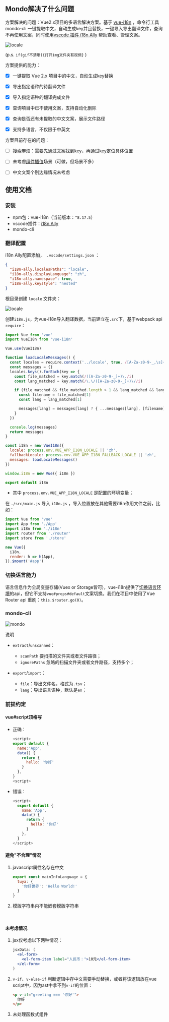 ## Mondo解决了什么问题

方案解决的问题：Vue2.x项目的多语言解决方案。基于 [vue-i18n](https://kazupon.github.io/vue-i18n/zh/introduction.html) ，命令行工具 mondo-cli 一键提取中文，自动生成key并且替换，一键导入导出翻译文件，查询不再使用文案，同时使用[vscode 插件 i18n Ally](https://marketplace.visualstudio.com/items?itemName=antfu.i18n-ally) 帮助查看、管理文案。

![locale](/img/extract.gif)

(p.s. `if(gif不清晰){打开img文件夹有视频}` )

方案提供的能力：

- [x] 一键提取 Vue 2.x 项目中的中文，自动生成key替换
- [x] 导出指定语种的待翻译文件
- [x] 导入指定语种的翻译完成文件
- [x] 查询项目中已不使用文案，支持自动化删除
- [x] 查询是否还有未提取的中文文案，展示文件路径
- [x] 支持多语言，不仅限于中英文



方案目前存在的问题：

- [ ] 搜索麻烦：需要先通过文案找到key，再通过key定位具体位置
- [ ] 未考虑[组件插值](https://kazupon.github.io/vue-i18n/zh/guide/interpolation.html#%E5%9F%BA%E6%9C%AC%E7%94%A8%E6%B3%95)场景（可做，但场景不多）
- [ ] 中文文案个别边缘情况未考虑



## 使用文档

### 安装

- npm包：vue-i18n（当前版本：`^8.17.5`）
- vscode插件：[i18n Ally](https://marketplace.visualstudio.com/items?itemName=antfu.i18n-ally)
- mondo-cli



### 翻译配置

i18n Ally配置添加，` .vscode/settings.json` ：

```json
{
  "i18n-ally.localesPaths": "locale",
  "i18n-ally.displayLanguage": "zh",
  "i18n-ally.namespace": true,
  "i18n-ally.keystyle": "nested"
}
```



根目录创建 `locale` 文件夹：

![locale](/img/locale.png)





创建`i18n.js`，为vue-i18n导入翻译数据，当前建立在`.src`下，基于webpack api `require`：

```javascript
import Vue from 'vue'
import VueI18n from 'vue-i18n'

Vue.use(VueI18n)

function loadLocaleMessages() {
  const locales = require.context('../locale', true, /[A-Za-z0-9-_,\s]+\.json$/i)
  const messages = {}
  locales.keys().forEach(key => {
    const file_matched = key.match(/([A-Za-z0-9-_]+)\./i)
    const lang_matched = key.match(/\.\/([A-Za-z0-9-_]+)\//i)

    if (file_matched && file_matched.length > 1 && lang_matched && lang_matched.length > 1) {
      const filename = file_matched[1]
      const lang = lang_matched[1]

      messages[lang] = messages[lang] ? { ...messages[lang], [filename]: locales(key) } : { [filename]: locales(key) }
    }
  })

  console.log(messages)
  return messages
}

const i18n = new VueI18n({
  locale: process.env.VUE_APP_I18N_LOCALE || 'zh',
  fallbackLocale: process.env.VUE_APP_I18N_FALLBACK_LOCALE || 'zh',
  messages: loadLocaleMessages()
})

window.i18n = new Vue({ i18n })

export default i18n
```

- 其中 `process.env.VUE_APP_I18N_LOCALE` 是配置的环境变量；



在 `./src/main.js` 导入 `i18n.js` ，导入位置放在其他需要i18n作用文件之前，比如：

```javascript
import Vue from 'vue'
import App from './App'
import i18n from './i18n'
import router from './router'
import store from './store'

new Vue({
  i18n,
  render: h => h(App),
}).$mount('#app')
```



### 切换语言能力

语言信息作为全局变量存储(Vuex or Storage皆可)，vue-i18n提供了[切换语言环境](https://kazupon.github.io/vue-i18n/zh/guide/locale.html)的api，但它不支持`vue#props#default`文案切换。我们在项目中使用了Vue Router api 重刷：`this.$router.go(0)`。



### mondo-cli

![mondo](/img/mondo.png)



说明

- `extract`/`unscanned`：

  - `scanPath` 要扫描的文件夹或者文件路径；
  - `ignorePaths` 忽略的扫描文件夹或者文件路径，支持多个；

- `export`/`import`：

  - `file`：导出文件名，格式为`.tsv`；
  - `lang`：导出语言语种，默认是`en`；

  



### 前提约定

#### vue#script顶格写

- 正确：

  ```javascript
  <script>
  export default {
    name:'App',
    data() {
      return {
        hello: '你好'
      }
    },
  }
  <script>
  ```

- 错误：

  ```javascript
  <script>
    export default {
      name:'App',
      data() {
        return {
          hello: '你好'
        }
      },
    }
  </script>
  ```




#### 避免"不合理"情况

1. javascript属性名存在中文

   ```javascript
   export const mainInfoLanguage = {
     tuya: {
       '你好世界': 'Hello World!'
     }
   }
   ```

2. 模版字符串内不能嵌套模版字符串

  ​     


#### 未考虑情况

1. jsx仅考虑以下两种情况：

    ```jsx
    jsxData: (
      <el-form>
        <el-form-item label="人民币：">10元</el-form-item>
      </el-form>
    ) 
    ```

2. `v-if`、`v-else-if` 判断逻辑中存中文需要手动替换，或者将该逻辑放在vue script中，因为ast中拿不到`v-if`的位置：

   ```html
   <p v-if="greeting === '你好'">
     你好
   </p>
   ```

3. 未处理函数式组件 




